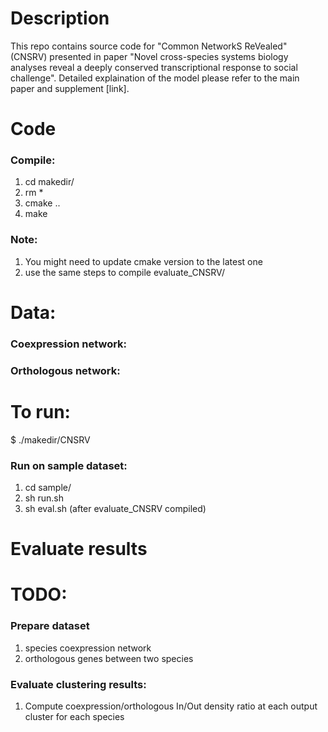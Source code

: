 # Description

This repo contains source code for "Common NetworkS ReVealed" (CNSRV) presented in paper "Novel cross-species systems biology analyses reveal a deeply conserved transcriptional response to social challenge". Detailed explaination of the model please refer to the main paper and supplement [link].

# Code

### Compile:
1. cd makedir/
2. rm *
3. cmake ..
4. make

### Note:
1. You might need to update cmake version to the latest one
2. use the same steps to compile evaluate_CNSRV/

# Data:

### Coexpression network:


### Orthologous network:

# To run:
$ ./makedir/CNSRV

### Run on sample dataset:
1. cd sample/
2. sh run.sh
3. sh eval.sh (after evaluate_CNSRV compiled)

# Evaluate results



# TODO:

### Prepare dataset
1. species coexpression network
2. orthologous genes between two species

### Evaluate clustering results:
1. Compute coexpression/orthologous In/Out density ratio at each output cluster for each species
